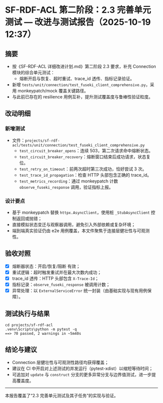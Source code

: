 # SF-RDF-ACL 第二阶段：2.3 完善单元测试 — 改进与测试报告（2025-10-19 12:37）

## 摘要
- 按《SF-RDF-ACL 详细改进计划.md》第二阶段 2.3 要求，补充 Connection 模块的综合单元测试：
  - 熔断开启与恢复、超时重试、trace_id 透传、指标记录验证。
- 新增 `tests/unit/connection/test_fuseki_client_comprehensive.py`，采用 monkeypatch/mock 覆盖关键路径。
- 与此前已存在的 resilience 用例互补，提升测试覆盖度与鲁棒性验证粒度。

## 改动明细

### 新增测试
- 文件：`projects/sf-rdf-acl/tests/unit/connection/test_fuseki_client_comprehensive.py`
  - `test_circuit_breaker_opens`：连续 503，第二次请求命中熔断状态。
  - `test_circuit_breaker_recovery`：熔断窗口结束后成功请求，状态复位。
  - `test_retry_on_timeout`：前两次超时第三次成功，恰好尝试 3 次。
  - `test_trace_id_propagation`：检查 HTTP 头部包含正确的 trace_id。
  - `test_metrics_recording`：通过 monkeypatch 计数 `observe_fuseki_response` 调用，验证指标上报。

### 设计要点
- 基于 monkeypatch 替换 `httpx.AsyncClient`，使用桩 `_StubAsyncClient` 控制返回或抛错；
- 直接模拟状态变迁与观察器调用，避免引入外部依赖或复杂环境；
- 端到端真实验证仍由 e2e 用例覆盖，本文件聚焦于连接层健壮性与可观测性。

## 验收对照
- [x] 熔断器状态：开启/恢复/阻断 有效；
- [x] 重试逻辑：超时触发重试并在最大次数内成功；
- [x] trace_id 透传：HTTP 头部包含 `X-Trace-Id`；
- [x] 指标记录：`observe_fuseki_response` 被调用计数；
- [x] 异常处理：以 `ExternalServiceError` 统一封装（由基础实现与现有用例保障）。

## 测试执行与结果
```
cd projects/sf-rdf-acl
.venv\Scripts\python -m pytest -q
==> 70 passed, 2 warnings in ~5m40s
```

## 结论与建议
- Connection 层健壮性与可观测性路径均获得覆盖；
- 建议在 CI 中开启对上述测试的并发运行（pytest-xdist）以缩短等待时间；
- 可追加对 `update` 与 `construct` 分支的更多异常分支与边界值测试，进一步提高覆盖度。

---

本报告覆盖了“2.3 完善单元测试及其子任务”的实现与验证。 

